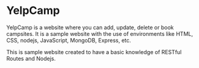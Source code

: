 # YelpCamp
YelpCamp is a website where you can add, update, delete or book campsites. It is a sample website with the use of environments like HTML, CSS, nodejs, JavaScript, MongoDB, Express, etc.

This is sample website created to have a basic knowledge of RESTful Routes and Nodejs.
